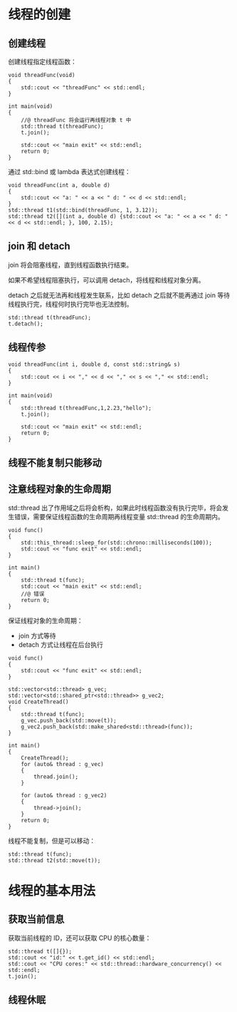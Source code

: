 # 线程的创建

## 创建线程

创建线程指定线程函数：

```
void threadFunc(void)
{
	std::cout << "threadFunc" << std::endl;
}

int main(void)
{
	//@ threadFunc 将会运行再线程对象 t 中
	std::thread t(threadFunc);
	t.join();

	std::cout << "main exit" << std::endl;
	return 0;
}
```

通过 std::bind 或 lambda 表达式创建线程：

```
void threadFunc(int a, double d)
{
	std::cout << "a: " << a << " d: " << d << std::endl;
}
std::thread t1(std::bind(threadFunc, 1, 3.12));
std::thread t2([](int a, double d) {std::cout << "a: " << a << " d: " << d << std::endl; }, 100, 2.15);
```

## join 和 detach

join 将会阻塞线程，直到线程函数执行结束。

如果不希望线程阻塞执行，可以调用 detach，将线程和线程对象分离。

detach 之后就无法再和线程发生联系，比如 detach 之后就不能再通过 join 等待线程执行完，线程何时执行完毕也无法控制。

```
std::thread t(threadFunc);
t.detach();
```

## 线程传参

```
void threadFunc(int i, double d, const std::string& s)
{
	std::cout << i << "," << d << "," << s << "," << std::endl;
}

int main(void)
{
	std::thread t(threadFunc,1,2.23,"hello");
	t.join();

	std::cout << "main exit" << std::endl;
	return 0;
}
```

## 线程不能复制只能移动



## 注意线程对象的生命周期

std::thread  出了作用域之后将会析构，如果此时线程函数没有执行完毕，将会发生错误，需要保证线程函数的生命周期再线程变量 std::thread 的生命周期内。

```
void func()
{
	std::this_thread::sleep_for(std::chrono::milliseconds(100));
	std::cout << "func exit" << std::endl;
}

int main()
{
	std::thread t(func);
	std::cout << "main exit" << std::endl;
	//@ 错误
	return 0;
}
```

保证线程对象的生命周期：

- join 方式等待
- detach 方式让线程在后台执行

```
void func()
{
	std::cout << "func exit" << std::endl;
}

std::vector<std::thread> g_vec;
std::vector<std::shared_ptr<std::thread>> g_vec2;
void CreateThread()
{
	std::thread t(func);
	g_vec.push_back(std::move(t));
	g_vec2.push_back(std::make_shared<std::thread>(func));
}

int main()
{
	CreateThread();
	for (auto& thread : g_vec)
	{
		thread.join();
	}

	for (auto& thread : g_vec2)
	{
		thread->join();
	}
	return 0;
}
```

线程不能复制，但是可以移动：

```
std::thread t(func);
std::thread t2(std::move(t));
```

# 线程的基本用法

## 获取当前信息

获取当前线程的 ID，还可以获取 CPU 的核心数量：

```
std::thread t([]{});
std::cout << "id:" << t.get_id() << std::endl;
std::cout << "CPU cores:" << std::thread::hardware_concurrency() << std::endl;
t.join();
```

## 线程休眠













